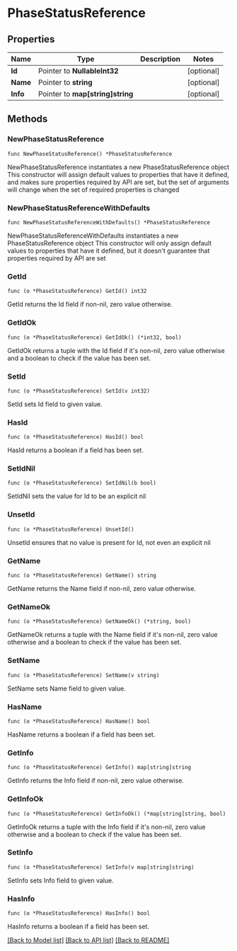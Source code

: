 # PhaseStatusReference

## Properties

Name | Type | Description | Notes
------------ | ------------- | ------------- | -------------
**Id** | Pointer to **NullableInt32** |  | [optional] 
**Name** | Pointer to **string** |  | [optional] 
**Info** | Pointer to **map[string]string** |  | [optional] 

## Methods

### NewPhaseStatusReference

`func NewPhaseStatusReference() *PhaseStatusReference`

NewPhaseStatusReference instantiates a new PhaseStatusReference object
This constructor will assign default values to properties that have it defined,
and makes sure properties required by API are set, but the set of arguments
will change when the set of required properties is changed

### NewPhaseStatusReferenceWithDefaults

`func NewPhaseStatusReferenceWithDefaults() *PhaseStatusReference`

NewPhaseStatusReferenceWithDefaults instantiates a new PhaseStatusReference object
This constructor will only assign default values to properties that have it defined,
but it doesn't guarantee that properties required by API are set

### GetId

`func (o *PhaseStatusReference) GetId() int32`

GetId returns the Id field if non-nil, zero value otherwise.

### GetIdOk

`func (o *PhaseStatusReference) GetIdOk() (*int32, bool)`

GetIdOk returns a tuple with the Id field if it's non-nil, zero value otherwise
and a boolean to check if the value has been set.

### SetId

`func (o *PhaseStatusReference) SetId(v int32)`

SetId sets Id field to given value.

### HasId

`func (o *PhaseStatusReference) HasId() bool`

HasId returns a boolean if a field has been set.

### SetIdNil

`func (o *PhaseStatusReference) SetIdNil(b bool)`

 SetIdNil sets the value for Id to be an explicit nil

### UnsetId
`func (o *PhaseStatusReference) UnsetId()`

UnsetId ensures that no value is present for Id, not even an explicit nil
### GetName

`func (o *PhaseStatusReference) GetName() string`

GetName returns the Name field if non-nil, zero value otherwise.

### GetNameOk

`func (o *PhaseStatusReference) GetNameOk() (*string, bool)`

GetNameOk returns a tuple with the Name field if it's non-nil, zero value otherwise
and a boolean to check if the value has been set.

### SetName

`func (o *PhaseStatusReference) SetName(v string)`

SetName sets Name field to given value.

### HasName

`func (o *PhaseStatusReference) HasName() bool`

HasName returns a boolean if a field has been set.

### GetInfo

`func (o *PhaseStatusReference) GetInfo() map[string]string`

GetInfo returns the Info field if non-nil, zero value otherwise.

### GetInfoOk

`func (o *PhaseStatusReference) GetInfoOk() (*map[string]string, bool)`

GetInfoOk returns a tuple with the Info field if it's non-nil, zero value otherwise
and a boolean to check if the value has been set.

### SetInfo

`func (o *PhaseStatusReference) SetInfo(v map[string]string)`

SetInfo sets Info field to given value.

### HasInfo

`func (o *PhaseStatusReference) HasInfo() bool`

HasInfo returns a boolean if a field has been set.


[[Back to Model list]](../README.md#documentation-for-models) [[Back to API list]](../README.md#documentation-for-api-endpoints) [[Back to README]](../README.md)


